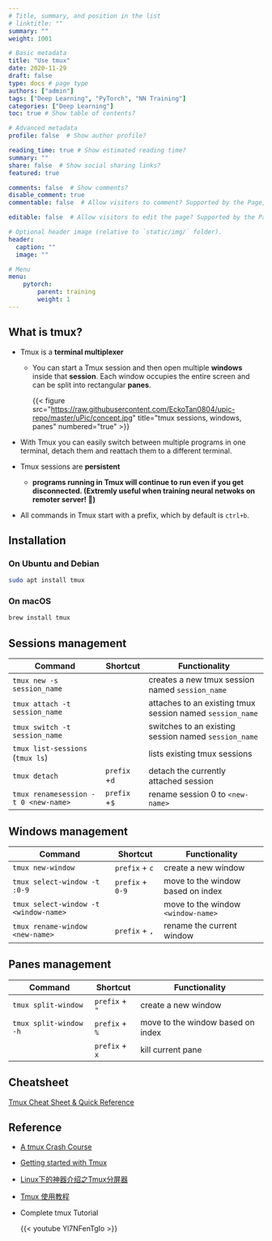 ```yaml
---
# Title, summary, and position in the list
# linktitle: ""
summary: ""
weight: 1001

# Basic metadata
title: "Use tmux"
date: 2020-11-29
draft: false
type: docs # page type
authors: ["admin"]
tags: ["Deep Learning", "PyTorch", "NN Training"]
categories: ["Deep Learning"]
toc: true # Show table of contents?

# Advanced metadata
profile: false  # Show author profile?

reading_time: true # Show estimated reading time?
summary: ""
share: false  # Show social sharing links?
featured: true

comments: false  # Show comments?
disable_comment: true
commentable: false  # Allow visitors to comment? Supported by the Page, Post, and Docs content types.

editable: false  # Allow visitors to edit the page? Supported by the Page, Post, and Docs content types.

# Optional header image (relative to `static/img/` folder).
header:
  caption: ""
  image: ""

# Menu
menu: 
    pytorch:
        parent: training
        weight: 1
---
```


## What is tmux?

- Tmux is a **terminal multiplexer**

  - You can start a Tmux session and then open multiple **windows** inside that **session**. Each window occupies the entire screen and can be split into rectangular **panes**.

    {{< figure src="https://raw.githubusercontent.com/EckoTan0804/upic-repo/master/uPic/concept.jpg" title="tmux sessions, windows, panes" numbered="true" >}}

    

- With Tmux you can easily switch between multiple programs in one terminal, detach them and reattach them to a different terminal.

- Tmux sessions are **persistent**

  - **programs running in Tmux will continue to run even if you get disconnected. (Extremly useful when training neural netwoks on remoter server! :clap:)**

- All commands in Tmux start with a prefix, which by default is `ctrl+b`.

## Installation

### On Ubuntu and Debian

```bash
sudo apt install tmux
```

### On macOS

```bash
brew install tmux
```

## Sessions management

| Command                              | Shortcut      | Functionality                                             |
| ------------------------------------ | ------------- | --------------------------------------------------------- |
| `tmux new -s session_name`           |               | creates a new tmux session named `session_name`           |
| `tmux attach -t session_name`        |               | attaches to an existing tmux session named `session_name` |
| `tmux switch -t session_name`        |               | switches to an existing session named `session_name`      |
| `tmux list-sessions` (`tmux ls`)     |               | lists existing tmux sessions                              |
| `tmux detach `                       | `prefix` +`d` | detach the currently attached session                     |
| `tmux renamesession -t 0 <new-name>` | `prefix` +`$` | rename session 0 to `<new-name>`                          |

## Windows management

| Command                               | Shortcut         | Functionality                      |
| ------------------------------------- | ---------------- | ---------------------------------- |
| `tmux new-window`                     | `prefix` + `c`   | create a new window                |
| `tmux select-window -t :0-9`          | `prefix` + `0-9` | move to the window based on index  |
| `tmux select-window -t <window-name>` |                  | move to the window `<window-name>` |
| `tmux rename-window <new-name>`       | `prefix` + `,`   | rename the current window          |

## Panes management

| Command                | Shortcut       | Functionality                     |
| ---------------------- | -------------- | --------------------------------- |
| `tmux split-window`    | `prefix` + `"` | create a new window               |
| `tmux split-window -h` | `prefix` + `%` | move to the window based on index |
|                        | `prefix` + `x` | kill current pane                 |

## Cheatsheet

[Tmux Cheat Sheet & Quick Reference](https://tmuxcheatsheet.com/)

##  Reference

- [A tmux Crash Course](https://thoughtbot.com/blog/a-tmux-crash-course)
- [Getting started with Tmux](https://linuxize.com/post/getting-started-with-tmux/)

- [Linux下的神器介绍之Tmux分屏器](https://www.jianshu.com/p/6699d9f2685d)
- [Tmux 使用教程](http://www.ruanyifeng.com/blog/2019/10/tmux.html)

- Complete tmux Tutorial

  {{< youtube Yl7NFenTgIo >}}